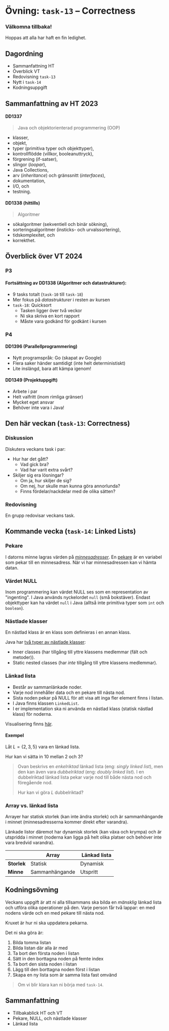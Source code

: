 # Övning: `task-13` – Correctness

### **Välkomna tillbaka!**

Hoppas att alla har haft en fin ledighet.

## Dagordning

- Sammanfattning HT
- Överblick VT
- Redovisning `task-13`
- Nytt i `task-14`
- Kodningsuppgift

## Sammanfattning av HT 2023

#### DD1337

> Java och objektorienterad programmering (OOP)

- klasser,
- objekt,
- typer (primitiva typer och objekttyper),
- kontrollflödde (villkor, booleanuttryck),
- förgrening (if-satser),
- slingor (*loopar*),
- Java Collections,
- arv (*inheritance*) och gränssnitt (*interfaces*),
- dokumentation,
- I/O, och
- testning. 

#### DD1338 (hittills)

> Algoritmer

- sökalgoritmer (sekventiell och binär sökning),
- sorteringsalgoritmer (insticks- och urvalssortering),
- tidskomplexitet, och
- korrekthet.

## Överblick över VT 2024

### P3

#### Fortsättning av DD1338 (Algoritmer och datastrukturer):

- 9 tasks totalt (`task-10` till `task-18`)
- Mer fokus på *datastrukturer* i resten av kursen
- `task-18`: Quicksort
    - Tasken ligger över två veckor
    - Ni ska skriva en kort rapport
    - Måste vara godkänd för godkänt i kursen

### P4

#### DD1396 (Parallellprogrammering)

- Nytt programspråk: Go (skapat av Google)
- Flera saker händer samtidigt (inte helt deterministiskt)
- Lite inslängd, bara att kämpa igenom!

#### DD1349 (Projektuppgift)

- Arbete i par
- Helt valfritt (inom rimliga gränser)
- Mycket eget ansvar
- Behöver inte vara i Java!

## Den här veckan (`task-13`: Correctness)

### Diskussion

Diskutera veckans task i par:

- Hur har det gått?
    - Vad gick bra?
    - Vad har varit extra svårt?
- Skiljer sig era lösningar?
    - Om ja, hur skiljer de sig?
    - Om nej, hur skulle man kunna göra annorlunda?
    - Finns fördelar/nackdelar med de olika sätten?

### Redovisning

En grupp redovisar veckans task.

## Kommande vecka (`task-14`: Linked Lists)

### Pekare
I datorns minne lagras värden på *[minnesadresser](https://en.wikipedia.org/wiki/Memory_address)*.
En [pekare](https://en.wikipedia.org/wiki/Pointer_(computer_programming)) är en variabel som pekar till en minnesadress.
När vi har minnesadressen kan vi hämta datan.

### Värdet NULL
Inom programmering kan värdet NULL ses som en representation av "ingenting". I Java används nyckelordet `null` (små bokstäver). Endast objekttyper kan ha värdet `null` i Java (alltså inte primitiva typer som `int` och `boolean`).

### Nästlade klasser

En nästlad klass är en klass som definieras i en annan klass.

Java har [två typer av nästlade klasser](https://docs.oracle.com/javase/tutorial/java/javaOO/nested.html):

- Inner classes (har tillgång till yttre klassens medlemmar (fält och metoder)).
- Static nested classes (har *inte* tillgång till yttre klassens medlemmar).

### Länkad lista
- Består av sammanlänkade noder.
- Varje nod innehåller data och en pekare till nästa nod.
- Sista noden pekar på NULL för att visa att inga fler element finns i listan.
- I Java finns klassen `LinkedList`.
- I er implementation ska ni använda en nästlad klass (statisk nästlad klass) för noderna.

Visualisering finns [här](https://antoniosarosi.github.io/Linked-List-Visualization/).

#### Exempel

Låt $L = \lbrace 2, 3, 5 \rbrace$ vara en länkad lista.

Hur kan vi sätta in $10$ mellan $2$ och $3$?

> Ovan beskrivs en *enkelriktad* länkad lista (eng: *singly linked list*), men den kan även vara *dubbelriktad* (eng: *doubly linked list*). I en dubbelriktad länkad lista pekar varje nod till både nästa nod och föregående nod.
> 
> Hur kan vi göra $L$ dubbelriktad?

### Array vs. länkad lista

Arrayer har statisk storlek (kan inte ändra storlek) och är sammanhängande i minnet (minnesadresserna kommer direkt efter varandra).

Länkade listor däremot har dynamisk storlek (kan växa och krympa) och är utspridda i minnet (noderna kan ligga på helt olika platser och behöver inte vara bredvid varandra).

|  | Array | Länkad lista |
|---|---|---|
| **Storlek** | Statisk | Dynamisk |
| **Minne** | Sammanhängande | Utspritt |

## **Kodningsövning**

Veckans uppgift är att ni alla tillsammans ska bilda en *mänsklig* länkad lista och utföra olika operationer på den. Varje person får två lappar: en med nodens värde och en med pekare till nästa nod.

Kruxet är hur ni ska uppdatera pekarna.

Det ni ska göra är:

1. Bilda tomma listan
1. Bilda listan där alla är med
1. Ta bort den första noden i listan
1. Sätt in den borttagna noden på femte index
1. Ta bort den sista noden i listan
1. Lägg till den borttagna noden först i listan
1. Skapa en ny lista som är samma lista fast omvänd

> Om vi blir klara kan ni börja med `task-14`.

<!-- 1. Bilda par och gå in på https://leetcode.com/problems/valid-parentheses/.
1. Försök att lösa uppgiften tillsammans med parprogrammering.
1. Blir ni klara kan ni börja på `task-14`. -->

## **Sammanfattning**

- Tillbakablick HT och VT
- Pekare, NULL, och nästlade klasser
- Länkad lista
